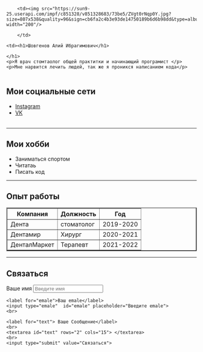 <!DOCTYPE html>
<html lang="en">
<head>
    <meta charset="UTF-8">
    <title>Sovgenov CV </title>
</head>
<body>
    <table cellspacing="15">

        <td><img src="https://sun9-25.userapi.com/impf/c851328/v851328683/73be5/ZVgt0rNqp0Y.jpg?size=807x538&quality=96&sign=cb6fa2c4b3e93de14750189b6d6b98dd&type=album" width="200"/>

        </td>
    
    <td><h1>Шовгенов Алий Ибрагимович</h1>
        
    </h1>
    <p>Я врач стомтаолог общей практитки и начинающий програмист </p>
    <p>Мне нарвится лечить людей, так же я проникся написанием кода</p>
</td>
<table>
    <h2>Мои социальные сети</h2>
   <ul> <li>    <a href="https://instagram.com/dautov.888?igshid=YmMyMTA2M2Y=" target="_blank">Instagram</a>
    </li>
<li><a href="https://vk.com/id326268073" target="blank"> VK </a>
</li>
</ul>
    </lo>
</table>
<hr>
<h2>Мои хобби</h2>
<ul>
    <li>Заниматься спортом</li>
    <li>Читатаь</li>
    <li>Писать код</li>
</ul>
<hr>
<h2>Опыт работы</h2>
<table border="2"
    <tr>
    <th>Компания</th>
    <th>Должность</th>
    <th>Год</th>
</tr>
<tr>
    <td>Дента</td>
    <td>стоматолог</td>
    <td>2019-2020</td>
</tr>
<tr>
    <td>Дентамир</td>
    <td>Хирург</td>
    <td>2020-2021</td>
</tr>
<tr>
    <td>ДенталМаркет</td>
    <td>Терапевт</td>
    <td>2021-2022</td>
</tr>
</table>
<hr>
<h2>Связаться</h2>
<form action="/">
    <label for="name">Ваше имя</label>
    <input type="text" id="name" placeholder="Введите имя">
    <br>

    <label for="emale">Ваш emale</label>
    <input type="emale"  id="emale" placeholder="Введите emale">
    <br>

    <label for="text"> Ваше Сообщение</label>
    <br>
    <textarea id="text" rows="2" cols="15"> </textarea>
    <br>
    <input type="submit" value="Связаться">
</form>


</body>
</html>
